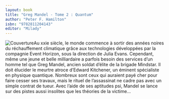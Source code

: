 ```yaml
---
layout: book
title: "Greg Mandel - Tome 2 : Quantum"
author: "Peter F. Hamilton"
isbn: "9782811204143"
editor: "Milady"
---
```

![Couverture](/img/9782811204143.jpg)Au xxie siècle, le monde commence à sortir des années noires du réchauffement climatique grâce aux technologies développées par la compagnie Event Horizon, sous la direction de Julia Evans. Cependant, même une jeune et belle milliardaire a parfois besoin des services d’un homme tel que Greg Mandel, ancien soldat d’élite de la brigade Mindstar. Il doit élucider le meurtre atroce d’Edward Kitchener, un éminent spécialiste en physique quantique. Nombreux sont ceux qui auraient payé cher pour faire cesser ses travaux, mais le rituel de l’assassinat ne cadre pas avec un simple contrat de tueur. Avec l’aide de ses aptitudes psi, Mandel se lance sur des pistes aussi insolites que les théories de la victime…